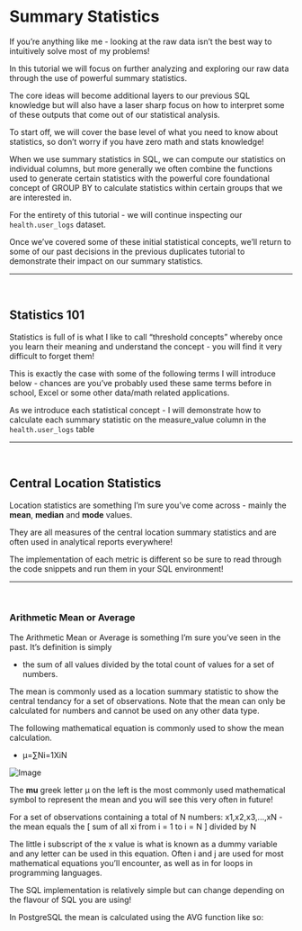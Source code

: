 # Summary Statistics

If you’re anything like me - looking at the raw data isn’t the best way to intuitively solve most of my problems!

In this tutorial we will focus on further analyzing and exploring our raw data through the use of powerful summary statistics.

The core ideas will become additional layers to our previous SQL knowledge but will also have a laser sharp focus on how to interpret some of these outputs that come out of our statistical analysis.

To start off, we will cover the base level of what you need to know about statistics, so don’t worry if you have zero math and stats knowledge!

When we use summary statistics in SQL, we can compute our statistics on individual columns, but more generally we often combine the functions used to generate certain statistics with the powerful core foundational concept of GROUP BY to calculate statistics within certain groups that we are interested in.

For the entirety of this tutorial - we will continue inspecting our `health.user_logs` dataset.

Once we’ve covered some of these initial statistical concepts, we’ll return to some of our past decisions in the previous duplicates tutorial to demonstrate their impact on our summary statistics.

___
<br>

## Statistics 101
Statistics is full of is what I like to call “threshold concepts” whereby once you learn their meaning and understand the concept - you will find it very difficult to forget them!

This is exactly the case with some of the following terms I will introduce below - chances are you’ve probably used these same terms before in school, Excel or some other data/math related applications.

As we introduce each statistical concept - I will demonstrate how to calculate each summary statistic on the measure_value column in the   `health.user_logs` table

___

<br>

## Central Location Statistics

Location statistics are something I’m sure you’ve come across - mainly the **mean**, **median** and **mode** values.

They are all measures of the central location summary statistics and are often used in analytical reports everywhere!

The implementation of each metric is different so be sure to read through the code snippets and run them in your SQL environment!


___
<br>

### Arithmetic Mean or Average

The Arithmetic Mean or Average is something I’m sure you’ve seen in the past. It’s definition is simply 
* the sum of all values divided by the total count of values for a set of numbers.

The mean is commonly used as a location summary statistic to show the central tendancy for a set of observations. Note that the mean can only be calculated for numbers and cannot be used on any other data type.

The following mathematical equation is commonly used to show the mean calculation.

* μ=∑Ni=1XiN

![Image](https://you.com/proxy?url=https%3A%2F%2Ftse2.mm.bing.net%2Fth%3Fid%3DOIP.DvJnM9pV-cPOliLzw8PfdAHaEo%26w%3D690%26c%3D7%26pid%3DApi%26p%3D0 "Mu calculation")

The **mu** greek letter μ on the left is the most commonly used mathematical symbol to represent the mean and you will see this very often in future!

For a set of observations containing a total of N numbers: x1,x2,x3,...,xN - the mean equals the [ sum of all xi from i = 1 to i = N ] divided by N

The little i subscript of the x value is what is known as a dummy variable and any letter can be used in this equation. Often i and j are used for most mathematical equations you’ll encounter, as well as in for loops in programming languages.

The SQL implementation is relatively simple but can change depending on the flavour of SQL you are using!

In PostgreSQL the mean is calculated using the AVG function like so: